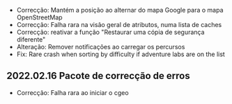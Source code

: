 - Correcção: Mantém a posição ao alternar do mapa Google para o mapa OpenStreetMap
- Correcção: Falha rara na visão geral de atributos, numa lista de caches
- Correcção: reativar a função "Restaurar uma cópia de segurança diferente"
- Alteração: Remover notificações ao carregar os percursos
- Fix: Rare crash when sorting by difficulty if adventure labs are on the list

## 2022.02.16 Pacote de correcção de erros

- Correcção: Falha rara ao iniciar o cgeo
